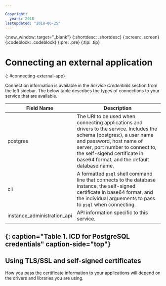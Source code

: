 ```yaml
---

Copyright:
  years: 2018
lastupdated: "2018-06-25"
---
```


{:new_window: target="_blank"}
{:shortdesc: .shortdesc}
{:screen: .screen}
{:codeblock: .codeblock}
{:pre: .pre}
{:tip: .tip}

# Connecting an external application
{: #connecting-external-app}

Connection information is available in the _Service Credentials_ section from the left sidebar. The below table describes the types of connections to your service that are available.

Field Name | Description
----------|-----------
postgres | The URI to be used when connecting applications and drivers to the service. Includes the schema (postgres:), a user name and password, host name of server, port number to connect to, the self-sigend certificate in base64 format, and the default database name.
cli | A formatted `psql` shell command line that connects to the database instance, the self-signed certificate in base64 format, and the individual arguements to pass to `psql` when connecting.
instance_administration_api | API information specific to this service.
{: caption="Table 1. ICD for PostgreSQL credentials" caption-side="top"}
--------

## Using TLS/SSL and self-signed certificates

How you pass the certificate information to your applications will depend on the drivers and libraries you are using. 

